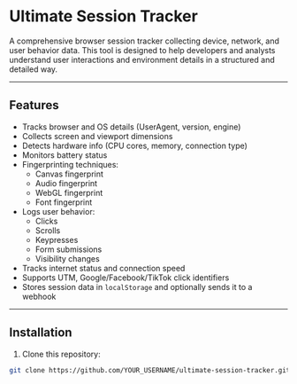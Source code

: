 # Ultimate Session Tracker

A comprehensive browser session tracker collecting device, network, and user behavior data. This tool is designed to help developers and analysts understand user interactions and environment details in a structured and detailed way.

---

## Features

- Tracks browser and OS details (UserAgent, version, engine)
- Collects screen and viewport dimensions
- Detects hardware info (CPU cores, memory, connection type)
- Monitors battery status
- Fingerprinting techniques:
  - Canvas fingerprint
  - Audio fingerprint
  - WebGL fingerprint
  - Font fingerprint
- Logs user behavior:
  - Clicks
  - Scrolls
  - Keypresses
  - Form submissions
  - Visibility changes
- Tracks internet status and connection speed
- Supports UTM, Google/Facebook/TikTok click identifiers
- Stores session data in `localStorage` and optionally sends it to a webhook

---

## Installation

1. Clone this repository:

```bash
git clone https://github.com/YOUR_USERNAME/ultimate-session-tracker.git
